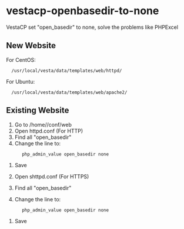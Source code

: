 # vestacp-openbasedir-to-none
VestaCP set "open_basedir" to none, solve the problems like PHPExcel


## New Website

For CentOS:
```
  /usr/local/vesta/data/templates/web/httpd/
```  
For Ubuntu:
```
  /usr/local/vesta/data/templates/web/apache2/
```  
## Existing Website

1. Go to /home/<username>/conf/web
1. Open httpd.conf (For HTTP)
1. Find all "open_basedir"
1. Change the line to:
```
      php_admin_value open_basedir none
```     
1. Save

1. Open shttpd.conf (For HTTPS)
1. Find all "open_basedir"
1. Change the line to:
```
      php_admin_value open_basedir none
```      
1. Save
